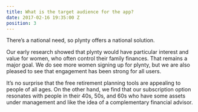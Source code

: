 ```yaml
---
title: What is the target audience for the app?
date: 2017-02-16 19:35:00 Z
position: 3
---
```


There’s a national need, so plynty offers a national solution.

Our early research showed that plynty would have particular interest and value for women, who often control their family finances. That remains a major goal. We do see more women signing up for plynty, but we are also pleased to see that engagement has been strong for all users.

It’s no surprise that the free retirement planning tools are appealing to people of all ages. On the other hand, we find that our subscription option resonates with people in their 40s, 50s, and 60s who have some assets under management and like the idea of a complementary financial advisor.